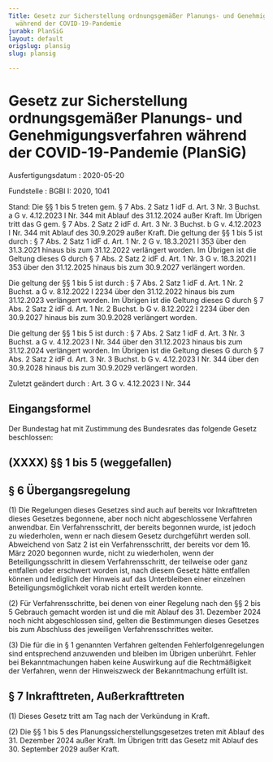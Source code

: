 ```yaml
---
Title: Gesetz zur Sicherstellung ordnungsgemäßer Planungs- und Genehmigungsverfahren
  während der COVID-19-Pandemie
jurabk: PlanSiG
layout: default
origslug: plansig
slug: plansig

---
```


# Gesetz zur Sicherstellung ordnungsgemäßer Planungs- und Genehmigungsverfahren während der COVID-19-Pandemie (PlanSiG)

Ausfertigungsdatum
:   2020-05-20

Fundstelle
:   BGBl I: 2020, 1041

Stand: Die §§ 1 bis 5 treten gem. § 7 Abs. 2 Satz 1 idF d. Art. 3 Nr. 3 Buchst. a G v. 4.12.2023 I Nr. 344 mit Ablauf des 31.12.2024 außer Kraft. Im Übrigen tritt das G gem. § 7 Abs. 2 Satz 2 idF d. Art. 3 Nr. 3 Buchst. b G v. 4.12.2023 I Nr. 344 mit Ablauf des 30.9.2029 außer Kraft.
Die geltung der §§ 1 bis 5 ist durch
:   § 7 Abs. 2 Satz 1 idF d. Art. 1 Nr. 2 G v. 18.3.2021 I 353 über den 31.3.2021 hinaus bis zum 31.12.2022 verlängert worden. Im Übrigen ist die Geltung dieses G durch § 7 Abs. 2 Satz 2 idF d. Art. 1 Nr. 3 G v. 18.3.2021 I 353 über den 31.12.2025 hinaus bis zum 30.9.2027 verlängert worden.

Die geltung der §§ 1 bis 5 ist durch
:   § 7 Abs. 2 Satz 1 idF d. Art. 1 Nr. 2 Buchst. a G v. 8.12.2022 I 2234 über den 31.12.2022 hinaus bis zum 31.12.2023 verlängert worden. Im Übrigen ist die Geltung dieses G durch § 7 Abs. 2 Satz 2 idF d. Art. 1 Nr. 2 Buchst. b G v. 8.12.2022 I 2234 über den 30.9.2027 hinaus bis zum 30.9.2028 verlängert worden.

Die geltung der §§ 1 bis 5 ist durch
:   § 7 Abs. 2 Satz 1 idF d. Art. 3 Nr. 3 Buchst. a G v. 4.12.2023 I Nr. 344 über den 31.12.2023 hinaus bis zum 31.12.2024 verlängert worden. Im Übrigen ist die Geltung dieses G durch § 7 Abs. 2 Satz 2 idF d. Art. 3 Nr. 3 Buchst. b G v. 4.12.2023 I Nr. 344 über den 30.9.2028 hinaus bis zum 30.9.2029 verlängert worden.

Zuletzt geändert durch
:   Art. 3 G v. 4.12.2023 I Nr. 344

[^F811863_01_BJNR104100020]:     Dieses Gesetz dient der Umsetzung der Richtlinie 2011/92/EU des Europäischen Parlaments und des Rates vom 13. Dezember 2011 über die Umweltverträglichkeitsprüfung bei bestimmten öffentlichen und privaten Projekten (ABl. L 26 vom 28.1.2012, S. 1), die durch die Richtlinie 2014/52/EU (ABl. L 124 vom 25.4.2014, S. 1) geändert worden ist, Richtlinie 2010/75/EU des Europäischen Parlaments und des Rates vom 24. November 2010 über Industrieemissionen (integrierte Vermeidung und Verminderung der Umweltverschmutzung), (ABl. L 334 vom 17.12.2010, S. 17), Richtlinie 2001/42/EG des Europäischen Parlaments und des Rates vom 27. Juni 2001 über die Prüfung der Umweltauswirkungen bestimmter Pläne und Programme (ABl. L 197 vom 21.7.2001, S. 30), Richtlinie 2012/18/EU des Europäischen Parlaments und des Rates vom 4. Juli 2012 zur Beherrschung der Gefahren schwerer Unfälle mit gefährlichen Stoffen, zur Änderung und anschließenden Aufhebung der Richtlinie 96/82/EG des Rates (ABl. L 197 vom 24.7. 2012, S. 1).


## Eingangsformel

Der Bundestag hat mit Zustimmung des Bundesrates das folgende Gesetz beschlossen:


## (XXXX) §§ 1 bis 5 (weggefallen)



## § 6 Übergangsregelung

(1) Die Regelungen dieses Gesetzes sind auch auf bereits vor Inkrafttreten dieses Gesetzes begonnene, aber noch nicht abgeschlossene Verfahren anwendbar. Ein Verfahrensschritt, der bereits begonnen wurde, ist jedoch zu wiederholen, wenn er nach diesem Gesetz durchgeführt werden soll. Abweichend von Satz 2 ist ein Verfahrensschritt, der bereits vor dem 16. März 2020 begonnen wurde, nicht zu wiederholen, wenn der Beteiligungsschritt in diesem Verfahrensschritt, der teilweise oder ganz entfallen oder erschwert worden ist, nach diesem Gesetz hätte entfallen können und lediglich der Hinweis auf das Unterbleiben einer einzelnen Beteiligungsmöglichkeit vorab nicht erteilt werden konnte.

(2) Für Verfahrensschritte, bei denen von einer Regelung nach den §§ 2 bis 5 Gebrauch gemacht worden ist und die mit Ablauf des 31. Dezember 2024 noch nicht abgeschlossen sind, gelten die Bestimmungen dieses Gesetzes bis zum Abschluss des jeweiligen Verfahrensschrittes weiter.

(3) Die für die in § 1 genannten Verfahren geltenden Fehlerfolgenregelungen sind entsprechend anzuwenden und bleiben im Übrigen unberührt. Fehler bei Bekanntmachungen haben keine Auswirkung auf die Rechtmäßigkeit der Verfahren, wenn der Hinweiszweck der Bekanntmachung erfüllt ist.


## § 7 Inkrafttreten, Außerkrafttreten

(1) Dieses Gesetz tritt am Tag nach der Verkündung in Kraft.

(2) Die §§ 1 bis 5 des Planungssicherstellungsgesetzes treten mit Ablauf des 31. Dezember 2024 außer Kraft. Im Übrigen tritt das Gesetz mit Ablauf des 30. September 2029 außer Kraft.

